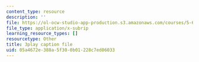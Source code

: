 ```yaml
---
content_type: resource
description: ''
file: https://ol-ocw-studio-app-production.s3.amazonaws.com/courses/5-61-physical-chemistry-fall-2017/05a4672e388a5f300b01228c7ed06033_3RGYj06NSTI.srt
file_type: application/x-subrip
learning_resource_types: []
resourcetype: Other
title: 3play caption file
uid: 05a4672e-388a-5f30-0b01-228c7ed06033
---
```


